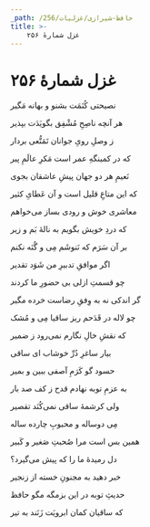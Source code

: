 ```yaml
---
_path: /حافظ-شیرازی/غزلیات/256
title: >-
    غزل شمارهٔ ۲۵۶
---
```

# غزل شمارهٔ ۲۵۶

<div class="b" id="bn1"><div class="m1"><p>نصیحتی کُنَمَت بشنو و بهانه مَگیر</p></div>
<div class="m2"><p>هر آنچه ناصِحِ مُشْفِق بگویَدَت بپذیر</p></div></div>
<div class="b" id="bn2"><div class="m1"><p>ز وصلِ رویِ جوانان تَمَتُّعی بردار</p></div>
<div class="m2"><p>که در کمینگهِ عمر است مَکرِ عالَمِ پیر</p></div></div>
<div class="b" id="bn3"><div class="m1"><p>نَعیمِ هر دو جهان پیشِ عاشقان بجوی</p></div>
<div class="m2"><p>که این متاعِ قلیل است و آن عَطایِ کثیر</p></div></div>
<div class="b" id="bn4"><div class="m1"><p>معاشری خوش و رودی بساز می‌خواهم</p></div>
<div class="m2"><p>که دردِ خویش بگویم به نالهٔ بَم و زیر</p></div></div>
<div class="b" id="bn5"><div class="m1"><p>بر آن سَرَم که نَنوشَم مِی و گُنَه نکنم</p></div>
<div class="m2"><p>اگر موافقِ تدبیرِ من شَوَد تقدیر</p></div></div>
<div class="b" id="bn6"><div class="m1"><p>چو قسمتِ ازلی بی حضورِ ما کردند</p></div>
<div class="m2"><p>گر اندکی نه به وِفقِ رضاست خرده مگیر</p></div></div>
<div class="b" id="bn7"><div class="m1"><p>چو لاله در قَدَحم ریز ساقیا مِی و مُشک</p></div>
<div class="m2"><p>که نقشِ خالِ نگارم نمی‌رود ز ضمیر</p></div></div>
<div class="b" id="bn8"><div class="m1"><p>بیار ساغرِ دُرِّ خوشاب ای ساقی</p></div>
<div class="m2"><p>حسود گو کَرَمِ آصفی ببین و بمیر</p></div></div>
<div class="b" id="bn9"><div class="m1"><p>به عزمِ توبه نهادم قدح ز کف صد بار</p></div>
<div class="m2"><p>ولی کرشمهٔ ساقی نمی‌کُنَد تقصیر</p></div></div>
<div class="b" id="bn10"><div class="m1"><p>مِی دوساله و محبوبِ چارده ساله</p></div>
<div class="m2"><p>همین بس است مرا صُحبتِ صَغیر و کَبیر</p></div></div>
<div class="b" id="bn11"><div class="m1"><p>دل رمیدهٔ ما را که پیش می‌گیرد؟</p></div>
<div class="m2"><p>خبر دهید به مجنونِ خسته از زنجیر</p></div></div>
<div class="b" id="bn12"><div class="m1"><p>حدیثِ توبه در این بزمگه مگو حافظ</p></div>
<div class="m2"><p>که ساقیان کمان ابرویَت زَنَند به تیر</p></div></div>
